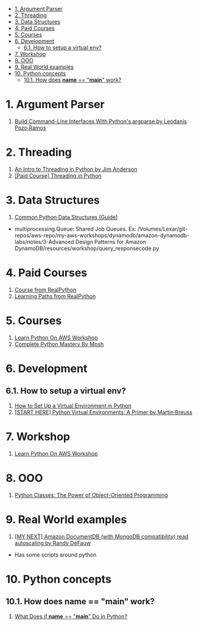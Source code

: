 
<!-- TOC -->

- [1. Argument Parser](#1-argument-parser)
- [2. Threading](#2-threading)
- [3. Data Structures](#3-data-structures)
- [4. Paid Courses](#4-paid-courses)
- [5. Courses](#5-courses)
- [6. Development](#6-development)
  - [6.1. How to setup a virtual env?](#61-how-to-setup-a-virtual-env)
- [7. Workshop](#7-workshop)
- [8. OOO](#8-ooo)
- [9. Real World examples](#9-real-world-examples)
- [10. Python concepts](#10-python-concepts)
  - [10.1. How does __name__ == "__main__" work?](#101-how-does-__name__--__main__-work)

<!-- /TOC -->

# 1. Argument Parser

1. [Build Command-Line Interfaces With Python's argparse by Leodanis Pozo Ramos ](https://realpython.com/command-line-interfaces-python-argparse/)

# 2. Threading

1. [An Intro to Threading in Python by Jim Anderson ](https://realpython.com/intro-to-python-threading/)
2. [[Paid Course] Threading in Python](https://realpython.com/courses/threading-python/)

# 3. Data Structures

1. [Common Python Data Structures (Guide)](https://realpython.com/python-data-structures/)
- multiprocessing.Queue: Shared Job Queues. Ex: /Volumes/Lexar/git-repos/aws-repo/my-aws-workshops/dynamodb/amazon-dynamodb-labs/notes/3-Advanced Design Patterns for Amazon DynamoDB/resources/workshop/query_responsecode.py

# 4. Paid Courses

1. [Course from RealPython](https://realpython.com/start-here/)
2. [Learning Paths from RealPython](https://realpython.com/learning-paths/)

# 5. Courses

1. [Learn Python On AWS Workshop](https://catalog.us-east-1.prod.workshops.aws/workshops/3d705026-9edc-40e8-b353-bdabb116c89c/en-US)
2. [Complete Python Mastery By Mosh](https://codewithmosh.com/courses/enrolled/417695)

# 6. Development

## 6.1. How to setup a virtual env?

1. [How to Set Up a Virtual Environment in Python](https://www.freecodecamp.org/news/how-to-setup-virtual-environments-in-python/)
2. [[START HERE] Python Virtual Environments: A Primer by Martin Breuss](https://realpython.com/python-virtual-environments-a-primer/)

# 7. Workshop

1. [Learn Python On AWS Workshop](https://catalog.us-east-1.prod.workshops.aws/workshops/3d705026-9edc-40e8-b353-bdabb116c89c/en-US)

# 8. OOO

1. [Python Classes: The Power of Object-Oriented Programming](https://realpython.com/python-classes/)

# 9. Real World examples

1. [[MY NEXT] Amazon DocumentDB (with MongoDB compatibility) read autoscaling by Randy DeFauw](https://aws.amazon.com/blogs/database/amazon-documentdb-with-mongodb-compatibility-read-autoscaling/)
- Has some scripts around python

# 10. Python concepts

## 10.1. How does __name__ == "__main__" work?

1. [What Does if __name__ == "__main__" Do in Python?](https://realpython.com/if-name-main-python/)